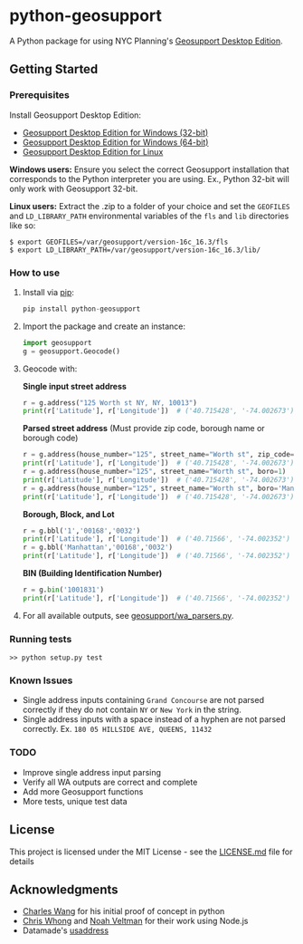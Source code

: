 # python-geosupport

A Python package for using NYC Planning's [Geosupport Desktop Edition](https://www1.nyc.gov/site/planning/data-maps/open-data/dwn-gde-home.page).



## Getting Started
### Prerequisites

Install Geosupport Desktop Edition:

   * [Geosupport Desktop Edition for Windows (32-bit)](https://www1.nyc.gov/assets/planning/download/zip/data-maps/open-data/gde16b.zip)
   * [Geosupport Desktop Edition for Windows (64-bit)](https://www1.nyc.gov/assets/planning/download/zip/data-maps/open-data/gde6416b.zip)
   * [Geosupport Desktop Edition for Linux](https://www1.nyc.gov/assets/planning/download/zip/data-maps/open-data/gdelx16b.zip)

**Windows users:** Ensure you select the correct Geosupport installation that corresponds to the Python interpreter you are using. Ex., Python 32-bit will only work with Geosupport 32-bit.

**Linux users:** Extract the .zip to a folder of your choice and set the ``GEOFILES`` and ``LD_LIBRARY_PATH`` environmental variables of the ``fls`` and ``lib`` directories like so:

```shell
$ export GEOFILES=/var/geosupport/version-16c_16.3/fls
$ export LD_LIBRARY_PATH=/var/geosupport/version-16c_16.3/lib/
```

### How to use
1. Install via [pip](https://pip.readthedocs.io/en/latest/quickstart.html):
    ```python
    pip install python-geosupport
    ```

2. Import the package and create an instance:
    ```python
    import geosupport
    g = geosupport.Geocode()
    ```

3. Geocode with:

    **Single input street address**
    ```python
    r = g.address("125 Worth st NY, NY, 10013")
    print(r['Latitude'], r['Longitude'])  # ('40.715428', '-74.002673')
    ```

    **Parsed street address** (Must provide zip code, borough name or borough code)
    ```python
    r = g.address(house_number="125", street_name="Worth st", zip_code=10013)
    print(r['Latitude'], r['Longitude'])  # ('40.715428', '-74.002673')
    r = g.address(house_number="125", street_name="Worth st", boro=1)
    print(r['Latitude'], r['Longitude'])  # ('40.715428', '-74.002673')
    r = g.address(house_number="125", street_name="Worth st", boro='Manhattan')
    print(r['Latitude'], r['Longitude'])  # ('40.715428', '-74.002673')
    ```

    **Borough, Block, and Lot**
    ```python
    r = g.bbl('1','00168','0032')
    print(r['Latitude'], r['Longitude'])  # ('40.71566', '-74.002352')
    r = g.bbl('Manhattan','00168','0032')
    print(r['Latitude'], r['Longitude'])  # ('40.71566', '-74.002352')
    ```
    **BIN (Building Identification Number)**
    ```python
    r = g.bin('1001831')
    print(r['Latitude'], r['Longitude'])  # ('40.71566', '-74.002352')
    ```

4. For all available outputs, see [geosupport/wa_parsers.py](https://github.com/ishiland/python-geosupport/tree/master/geosupport/wa_parsers.py).

### Running tests
```
>> python setup.py test
```

### Known Issues
* Single address inputs containing `Grand Concourse`  are not parsed correctly if they do not contain `NY` or `New York` in the string.
* Single address inputs with a space instead of a hyphen are not parsed correctly. Ex. `180 05 HILLSIDE AVE, QUEENS, 11432`

### TODO
* Improve single address input parsing
* Verify all WA outputs are correct and complete
* Add more Geosupport functions
* More tests, unique test data

## License

This project is licensed under the MIT License - see the [LICENSE.md](LICENSE.md) file for details

## Acknowledgments

* [Charles Wang](https://github.com/CharlesKWang/NYC-Geocoder) for his initial proof of concept in python
* [Chris Whong](https://gist.github.com/chriswhong/2e5f0f41fc5d366ec902613251445b30) and [Noah Veltman](https://github.com/veltman/node-geosupport) for their work using Node.js
* Datamade's [usaddress](https://github.com/datamade/usaddress)

